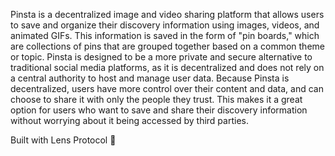 Pinsta is a decentralized image and video sharing platform that allows users to save and organize their discovery information using images, videos, and animated GIFs. This information is saved in the form of "pin boards," which are collections of pins that are grouped together based on a common theme or topic. Pinsta is designed to be a more private and secure alternative to traditional social media platforms, as it is decentralized and does not rely on a central authority to host and manage user data. Because Pinsta is decentralized, users have more control over their content and data, and can choose to share it with only the people they trust. This makes it a great option for users who want to save and share their discovery information without worrying about it being accessed by third parties.

Built with Lens Protocol 🌿
